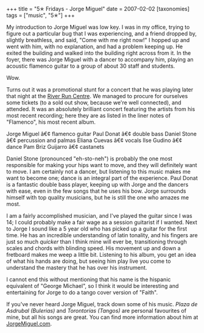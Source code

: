 +++
title = "5✭ Fridays - Jorge Miguel"
date = 2007-02-02
[taxonomies]
tags = ["music", "5✭"]
+++

My introduction to Jorge Miguel was low key. I was in my office, trying to figure out a particular bug that I was experiencing, and a friend dropped by, slightly breathless, and said, "Come with me right now!" I hopped up and went with him, with no explanation, and had a problem keeping up. He exited the building and walked into the building right across from it. In the foyer, there was Jorge Miguel with a dancer to accompany him, playing an acoustic flamenco guitar to a group of about 30 staff and students.

Wow.

Turns out it was a promotional stunt for a concert that he was playing later that night at the [River Run Centre](http://riverrun.ca/). We managed to procure for ourselves some tickets (to a sold out show, because we're well connected), and attended. It was an absolutely brilliant concert featuring the artists from his most recent recording; here they are as listed in the liner notes of "Flamenco", his most recent album.

Jorge Miguel â€¢ flamenco guitar Paul Donat â€¢ double bass Daniel Stone â€¢ percussion and palmas Eliana Cuevas â€¢ vocals Ilse Gudino â€¢ dance Pam Briz Guijarro â€¢ castanets

Daniel Stone (pronounced "eh-sto-neh") is probably the one most responsible for making your hips want to move, and they will definitely want to move. I am certainly not a dancer, but listening to this music makes me want to become one; dance is an integral part of the experience. Paul Donat is a fantastic double bass player, keeping up with Jorge and the dancers with ease, even in the few songs that he uses his bow. Jorge surrounds himself with top quality musicians, but he is still the one who amazes me most.

I am a fairly accomplished musician, and I've played the guitar since I was 14; I could probably make a fair wage as a session guitarist if I wanted. Next to Jorge I sound like a 5 year old who has picked up a guitar for the first time. He has an incredible understanding of latin tonality, and his fingers are just so much _quicker_ than I think mine will ever be, transitioning through scales and chords with blinding speed. His movement up and down a fretboard makes me weep a little bit. Listening to his album, you get an idea of what his hands are doing, but seeing him play live you come to understand the mastery that he has over his instrument.

I cannot end this without mentioning that his name is the hispanic equivalent of "George Michael", so I think it would be interesting and entertaining for Jorge to do a tango cover version of "Faith".

If you've never heard Jorge Miguel, track down some of his music. _Plaza de Asdrubal (Bulerias)_ and _Torontorías (Tangos)_ are personal favourites of mine, but all his songs are great. You can find more information about him at [JorgeMiguel.com](http://www.jorgemiguel.com/).
